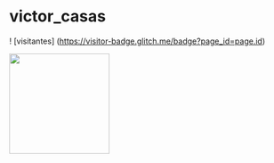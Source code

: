 # victor_casas

! [visitantes] (https://visitor-badge.glitch.me/badge?page_id=page.id)

<img height = "180em" src = " https://github-readme-stats.vercel.app/api?username=Gapur&show_icons=true&hide_border=true&&count_private=true&include_all_commits=true " />